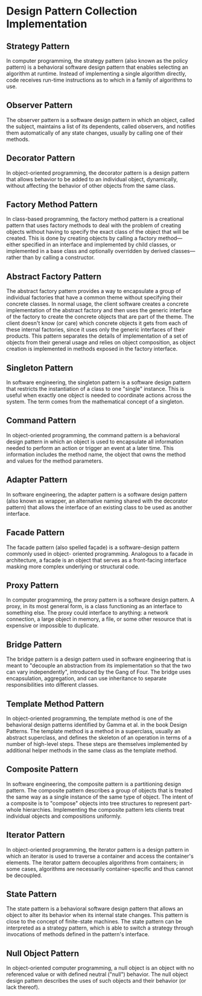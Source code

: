 # Design Pattern Collection Implementation

## Strategy Pattern

In computer programming, the strategy pattern (also known as the policy pattern)
is a behavioral software design pattern that enables selecting an algorithm at runtime.
Instead of implementing a single algorithm directly, code receives run-time instructions
as to which in a family of algorithms to use.

## Observer Pattern

The observer pattern is a software design pattern in which an object, called the subject, 
maintains a list of its dependents, called observers, and notifies them automatically of 
any state changes, usually by calling one of their methods.

## Decorator Pattern

In object-oriented programming, the decorator pattern is a design pattern that allows 
behavior to be added to an individual object, dynamically, without affecting the behavior 
of other objects from the same class.

## Factory Method Pattern

In class-based programming, the factory method pattern is a creational pattern that uses 
factory methods to deal with the problem of creating objects without having to specify the 
exact class of the object that will be created. This is done by creating objects by calling 
a factory method—either specified in an interface and implemented by child classes, or 
implemented in a base class and optionally overridden by derived classes—rather than by 
calling a constructor.


## Abstract Factory Pattern

The abstract factory pattern provides a way to encapsulate a group of individual factories
that have a common theme without specifying their concrete classes. In normal usage, the 
client software creates a concrete implementation of the abstract factory and then uses the 
generic interface of the factory to create the concrete objects that are part of the theme.
The client doesn't know (or care) which concrete objects it gets from each of these internal 
factories, since it uses only the generic interfaces of their products. This pattern 
separates the details of implementation of a set of objects from their general usage and 
relies on object composition, as object creation is implemented in methods exposed in the 
factory interface.

## Singleton Pattern

In software engineering, the singleton pattern is a software design pattern that restricts 
the instantiation of a class to one "single" instance. This is useful when exactly one object 
is needed to coordinate actions across the system. The term comes from the mathematical concept 
of a singleton.

## Command Pattern

In object-oriented programming, the command pattern is a behavioral design pattern in which an 
object is used to encapsulate all information needed to perform an action or trigger an event at 
a later time. This information includes the method name, the object that owns the method and 
values for the method parameters.

## Adapter Pattern

In software engineering, the adapter pattern is a software design pattern (also known as wrapper, 
an alternative naming shared with the decorator pattern) that allows the interface of an existing 
class to be used as another interface.

## Facade Pattern

The facade pattern (also spelled façade) is a software-design pattern commonly used in object-
oriented programming. Analogous to a facade in architecture, a facade is an object that serves as 
a front-facing interface masking more complex underlying or structural code.

## Proxy Pattern

In computer programming, the proxy pattern is a software design pattern. A proxy, in its most 
general form, is a class functioning as an interface to something else. The proxy could interface 
to anything: a network connection, a large object in memory, a file, or some other resource that 
is expensive or impossible to duplicate.

## Bridge Pattern

The bridge pattern is a design pattern used in software engineering that is meant to "decouple an 
abstraction from its implementation so that the two can vary independently", introduced by the 
Gang of Four. The bridge uses encapsulation, aggregation, and can use inheritance to separate 
responsibilities into different classes.

## Template Method Pattern

In object-oriented programming, the template method is one of the behavioral design patterns 
identified by Gamma et al. in the book Design Patterns. The template method is a method in 
a superclass, usually an abstract superclass, and defines the skeleton of an operation in terms 
of a number of high-level steps. These steps are themselves implemented by additional helper 
methods in the same class as the template method.

## Composite Pattern

In software engineering, the composite pattern is a partitioning design pattern. The composite 
pattern describes a group of objects that is treated the same way as a single instance of the same 
type of object. The intent of a composite is to "compose" objects into tree structures to represent 
part-whole hierarchies. Implementing the composite pattern lets clients treat individual objects 
and compositions uniformly.

## Iterator Pattern

In object-oriented programming, the iterator pattern is a design pattern in which an iterator is 
used to traverse a container and access the container's elements. The iterator pattern decouples 
algorithms from containers; in some cases, algorithms are necessarily container-specific and thus 
cannot be decoupled.

## State Pattern

The state pattern is a behavioral software design pattern that allows an object to alter its 
behavior when its internal state changes. This pattern is close to the concept of finite-state 
machines. The state pattern can be interpreted as a strategy pattern, which is able to switch a 
strategy through invocations of methods defined in the pattern's interface.

## Null Object Pattern

In object-oriented computer programming, a null object is an object with no referenced value or 
with defined neutral ("null") behavior. The null object design pattern describes the uses of such 
objects and their behavior (or lack thereof).
